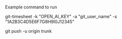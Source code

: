 Example command to run 

git-timesheet -k "OPEN_AI_KEY" -a "git_user_name" -s "1A2B3C4D5E6F7G8H9I0J12345"

git push -u origin trunk